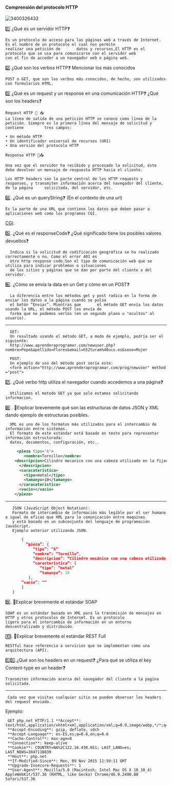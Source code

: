 #### Comprensión del protocolo HTTP

![3400326432](https://user-images.githubusercontent.com/91232190/165890113-86fa5b9b-a27e-4a8a-8892-db0ceb1d4a01.png)


1️⃣ ¿Qué es un servidor HTTP❓ 

    Es un protocolo de acceso para las páginas web a través de Internet. Es el nombre de un protocolo el cual nos permite
    realizar una petición de       datos y recursos,El HTTP es el protocolo que se usa para comunicarse con el servidor web
    con el fin de acceder a un navegador web o página web.

2️⃣ ¿Qué son los verbos HTTP❓ Mencionar los más conocidos

   	POST o GET, que son los verbos más conocidos, de hecho, son utilizados con formularios HTML.
    
3️⃣ ¿Qué es un request y un response en una comunicación HTTP❓ ¿Qué son los headers❓
    
    Request HTTP 💬 📥
    La línea de salida de una petición HTTP se conoce como línea de la petición. Siempre es la primera línea del mensaje de solicitud y contiene         tres campos:
    
    • Un método HTTP
    • Un identificador universal de recursos (URI)
    • Una versión del protocolo HTTP

    Response HTTP 💬📤
    
    Una vez que el servidor ha recibido y procesado la solicitud, éste debe devolver un mensaje de respuesta HTTP hacia el cliente.
    
    Los HTTP headers son la parte central de los HTTP requests y responses, y transmiten información acerca del navegador del cliente, de la página     solicitada, del servidor, etc. 

4️⃣. ¿Qué es un queryString❓ (En el contexto de una url)

    Es la parte de una URL que contiene los datos que deben pasar a aplicaciones web como los programas CGI.
   [CGI](https://es.wikipedia.org/wiki/Interfaz_de_entrada_com%C3%BAn).

5️⃣.	¿Qué es el responseCode❓ ¿Qué significado tiene los posibles valores devueltos❓

      Indica si la solicitud de codificación geográfica se ha realizado correctamente o no. Como el error 401 es 
      otro http response code.Son el tipo de comunicación web que se utiliza para indicar problemas o situaciones
      de los sitios y páginas que se dan por parte del cliente o del servidor.
      
6️⃣.	¿Cómo se envía la data en un Get y cómo en un POST❓ 
      
      La diferencia entre los métodos get y post radica en la forma de enviar los datos a la página cuando se pulsa
      el botón “Enviar”. Mientras que       el método GET envía los datos usando la URL, el método POST los envía de
      forma que no podemos verlos (en un segundo plano u "ocultos" al usuario).
   --------
      
      GET:
      Un resultado usando el método GET, a modo de ejemplo, podría ser el siguiente:
      http://www.aprenderaprogramar.com/newuser.php?nombre=Pepe&apellido=Flores&email=h52turam%40uco.es&sexo=Mujer  
      
      POST:
      Un ejemplo de uso del método post sería este:
      <form action="http://www.aprenderaprogramar.com/prog/newuser" method ="post">

7️⃣.	¿Qué verbo http utiliza el navegador cuando accedemos a una página❓

      Utilizamos el metodo GET ya que solo estamos solicitando informacion.

8️⃣ .	💭Explicar brevemente qué son las estructuras de datos JSON y XML dando ejemplo de estructuras posibles.

      XML es uno de los formatos más utilizados para el intercambio de información entre sistemas. 
      El formato de este estándar está basado en texto para representar información estructurada: 
      datos, documentos, configuración, etc..

```XML 
     <pieza tipo="A">
        <nombre>Tornillo</nombre>
    <descripcion>Cilindro mecanico con una cabeza utilizado en la fijación temporal de unas piezas con otras 
      </descripcion>
      <caracateristica>
        <tipo>metal</tipo>
        <tamanyo>10</tamanyo>
      </caracateristica>
      <vacio></vacio>
    </pieza>
 ```
 ------
 
       JSON (JavaScript Object Notation): 
       Formato de intercambio de información más legible por el ser humano e igual de eficaz que XML para la comunicación entre maquinas  
       y está basado en un subconjunto del lenguaje de programación JavaScript.
       Ejemplo anterior utilizando JSON.
       
 ``` JSON
        {
          “pieza”: {
             “tipo”: “A”
             “nombre”: “Tornillo”,
             “descripcion”: “Cilindro mecánico con una cabeza utilizado en la fijación temporal de unas piezas con otras”,
             “caracteristica”: {
                “tipo”: “metal”
                “tamanyo”: 10
           },
        “vacio”: “”
        }
    }

```
       
     

9️⃣.	💭Explicar brevemente el estándar SOAP

    SOAP es un estándar basado en XML para la transmisión de mensajes en HTTP y otros protocolos de Internet. Es un protocolo 
    ligero para el intercambio de información en un entorno descentralizado y distribuido.

🔟.	💭Explicar brevemente el estándar REST Full

    RESTful hace referencia a servicios que se implementan como una arquitectura (API).

1️⃣1️⃣.¿Qué son los headers en un request❓ ¿Para qué se utiliza el key Content-type en un header❓

    Transmiten información acerca del navegador del cliente a la pagina solicitada.
 ------
 
     Cada vez que visitas cualquier sitio se pueden observar los headers del request enviado. 
 Ejemplo:
   
     GET php.net HTTP/1.1 **Accept**: text/html,application/xhtml+xml,application/xml;q=0.9,image/webp,*/*;q=0.8
     **Accept-Encoding**: gzip, deflate, sdch
     **Accept-Language**: es-ES,es;q=0.8,en;q=0.6
     **Cache-Control**: max-age=0
     **Connection**: keep-alive
     **Cookie**: COUNTRY=NA%2C122.16.430.651; LAST_LANG=es; LAST_NEWS=3847110839
     **Host**: php.net
     **If-Modified-Since**: Mon, 09 Nov 2015 11:50:11 GMT
     **Upgrade-Insecure-Requests**: 1
     **User-Agent**: Mozilla/5.0 (Macintosh; Intel Mac OS X 10_10_4) AppleWebKit/537.36 (KHTML, like Gecko) Chrome/46.0.2490.80 Safari/537.36
     